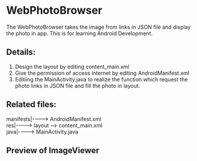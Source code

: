 # WebPhotoBrowser
The WebPhotoBrowser takes the image from links in JSON file and display the photo in app. This is for learning Android Development.
## Details:
1. Design the layout by editing content_main.xml
2. Give the permission of access internet by editing AndroidManifest.xml
3. Editiing the MainActivity.java to realize the function which request the photo links in JSON file and fill the photo in layout.

## Related files:
manifests|----> AndroidManifest.xml<br />
res|----> layout --> content_main.xml<br />
java|----> MainActivity.java <br />

## Preview of ImageViewer

